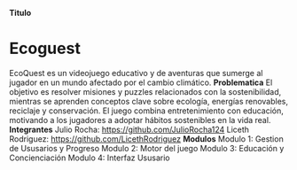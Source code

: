 **Titulo**
# Ecoguest
EcoQuest es un videojuego educativo y de aventuras que sumerge al jugador en un mundo afectado por el cambio climático.
**Problematica**
El objetivo es resolver misiones y puzzles relacionados con la sostenibilidad, mientras se aprenden conceptos clave sobre ecología, energías renovables, reciclaje y conservación. El juego combina entretenimiento con educación, motivando a los jugadores a adoptar hábitos sostenibles en la vida real.
**Integrantes**
Julio Rocha: https://github.com/JulioRocha124
Liceth Rodriguez: https://github.com/LicethRodriguez
**Modulos**
Modulo 1: Gestion de Ususarios y Progreso
Modulo 2: Motor del juego
Modulo 3: Educación y Concienciación
Modulo 4: Interfaz Ususario
